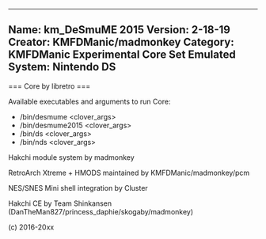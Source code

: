 -----------------------
Name: km_DeSmuME 2015
Version: 2-18-19
Creator: KMFDManic/madmonkey
Category: KMFDManic Experimental Core Set
Emulated System: Nintendo DS
-----------------------
=== Core by libretro ===

Available executables and arguments to run Core:
- /bin/desmume <rom> <clover_args>
- /bin/desmume2015 <rom> <clover_args>
- /bin/ds <rom> <clover_args>
- /bin/nds <rom> <clover_args>

Hakchi module system by madmonkey

RetroArch Xtreme + HMODS maintained by KMFDManic/madmonkey/pcm

NES/SNES Mini shell integration by Cluster

Hakchi CE by Team Shinkansen (DanTheMan827/princess_daphie/skogaby/madmonkey)

(c) 2016-20xx
